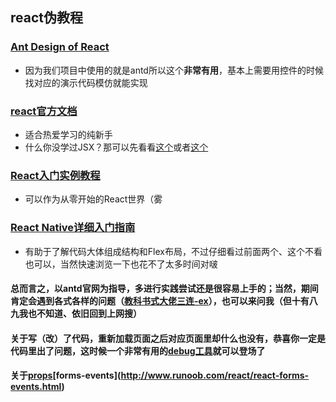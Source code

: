 ## react伪教程 
### [Ant Design of React](https://ant.design/docs/react/introduce-cn)
- 因为我们项目中使用的就是antd所以这个**非常有用**，基本上需要用控件的时候找对应的演示代码模仿就能实现 
### [react官方文档](https://reactjs.org/docs/hello-world.html)
- 适合热爱学习的纯新手
- 什么你没学过JSX？那可以先看看[这个](https://www.jianshu.com/p/7e872afeae42)或者[这个](http://www.runoob.com/react/react-tutorial.html)
### [React入门实例教程](http://www.ruanyifeng.com/blog/2015/03/react.html)
- 可以作为从零开始的React世界（雾 
### [React Native详细入门指南](https://www.jianshu.com/p/fa0874be0827)
- 有助于了解代码大体组成结构和Flex布局，不过仔细看过前面两个、这个不看也可以，当然快速浏览一下也花不了太多时间对啵 
#### 总而言之，以antd官网为指导，多进行实践尝试还是很容易上手的；当然，期间肯定会遇到各式各样的问题（[教科书式大佬三连-ex](https://imgsa.baidu.com/forum/w%3D580/sign=cb152062f6039245a1b5e107b795a4a8/c3a110fab2fb431665f9acd52aa446230bf7d38d.jpg)），也可以来问我（但十有八九我也不知道、依旧回到上网搜）
#### 关于写（改）了代码，重新加载页面之后对应页面里却什么也没有，恭喜你一定是代码里出了问题，这时候一个非常有用的[debug工具](https://www.baidu.com/)就可以登场了
#### 关于[props](http://www.runoob.com/react/react-props.html)\[forms-events](http://www.runoob.com/react/react-forms-events.html)
